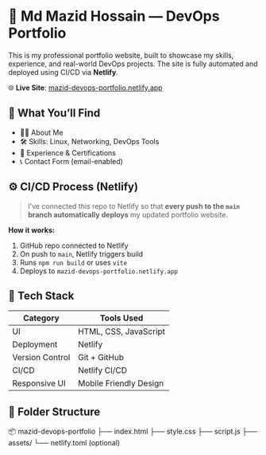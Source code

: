 # 💼 Md Mazid Hossain — DevOps Portfolio

This is my professional portfolio website, built to showcase my skills, experience, and real-world DevOps projects. The site is fully automated and deployed using CI/CD via **Netlify**.

🌐 **Live Site**: [mazid-devops-portfolio.netlify.app](https://mazid-devops-portfolio.netlify.app)


## 🧭 What You’ll Find

- 👨‍💻 About Me  
- 🛠️ Skills: Linux, Networking, DevOps Tools  
- 💼 Experience & Certifications  
- 📞 Contact Form (email-enabled)


## ⚙️ CI/CD Process (Netlify)

> I’ve connected this repo to Netlify so that **every push to the `main` branch automatically deploys** my updated portfolio website.

**How it works:**

1. GitHub repo connected to Netlify
2. On push to `main`, Netlify triggers build
3. Runs `npm run build` or uses `vite`
4. Deploys to `mazid-devops-portfolio.netlify.app`


## 🚀 Tech Stack

| Category | Tools Used |
|----------|------------|
| UI       | HTML, CSS, JavaScript |
| Deployment | Netlify |
| Version Control | Git + GitHub |
| CI/CD | Netlify CI/CD |
| Responsive UI | Mobile Friendly Design |


## 📁 Folder Structure

📦 mazid-devops-portfolio
├── index.html
├── style.css
├── script.js
├── assets/
└── netlify.toml (optional)
